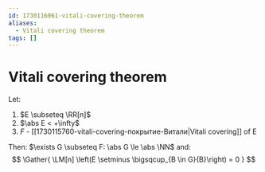 ```yaml
---
id: 1730116061-vitali-covering-theorem
aliases:
  - Vitali covering theorem
tags: []
---
```


# Vitali covering theorem
Let:
1. $E \subseteq \RR[n]$
2. $\abs E < +\infty$
3. $F$ - [[1730115760-vitali-covering-покрытие-Витали|Vitali covering]] of E

Then:
$\exists G \subseteq F: \abs G \le \abs \NN$ and:
$$
\Gather{
\LM[n] \left(E \setminus \bigsqcup_{B \in G}{B}\right) = 0
}
$$
